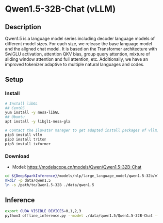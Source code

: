 # Qwen1.5-32B-Chat (vLLM)

## Description

Qwen1.5 is a language model series including decoder language models of different model sizes. For each size, we release
the base language model and the aligned chat model. It is based on the Transformer architecture with SwiGLU activation,
attention QKV bias, group query attention, mixture of sliding window attention and full attention, etc. Additionally, we
have an improved tokenizer adaptive to multiple natural languages and codes. 

## Setup

### Install

```bash
# Install libGL
## CentOS
yum install -y mesa-libGL
## Ubuntu
apt install -y libgl1-mesa-glx

# Contact the iluvatar manager to get adapted install packages of vllm, triton, and ixformer
pip3 install vllm
pip3 install triton
pip3 install ixformer
```

### Download

- Model: <https://modelscope.cn/models/Qwen/Qwen1.5-32B-Chat>

```bash
cd ${DeepSparkInference}/models/nlp/large_language_model/qwen1.5-32b/vllm
mkdir -p data/qwen1.5
ln -s /path/to/Qwen1.5-32B ./data/qwen1.5
```

## Inference

```bash
export CUDA_VISIBLE_DEVICES=0,1,2,3
python3 offline_inference.py --model ./data/qwen1.5/Qwen1.5-32B-Chat --max-tokens 256 -tp 4 --temperature 0.0
```
